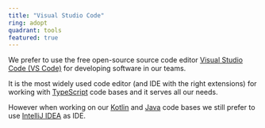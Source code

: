 ```yaml
---
title: "Visual Studio Code"
ring: adopt
quadrant: tools
featured: true
---
```


We prefer to use the free open-source source code editor <a href="https://code.visualstudio.com/">Visual Studio Code (VS Code)</a> for developing software in our teams.

It is the most widely used code editor (and IDE with the right extensions) for working with <a href="typescript.html">TypeScript</a> code bases and it serves all our needs.

However when working on our <a href="kotlin.html">Kotlin</a> and <a href="java.html">Java</a> code bases we still prefer to use <a href="https://www.jetbrains.com/idea/">IntelliJ IDEA</a> as IDE.